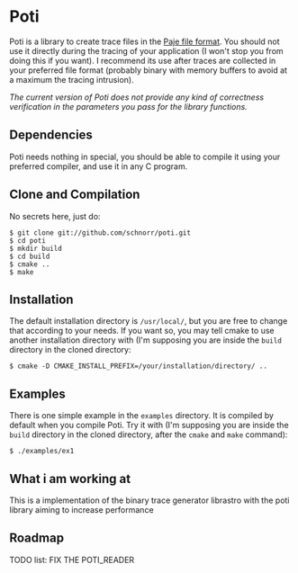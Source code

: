 Poti 
====

Poti is a library to create trace files in the [Paje file
format](http://paje.sf.net). You should not use it directly during the
tracing of your application (I won't stop you from doing this if you
want). I recommend its use after traces are collected in your
preferred file format (probably binary with memory buffers to avoid at
a maximum the tracing intrusion).

*The current version of Poti does not provide any kind of correctness
verification in the parameters you pass for the library functions.*

Dependencies
------------

Poti needs nothing in special, you should be able to compile it using
your preferred compiler, and use it in any C program.

Clone and Compilation
---------------------

No secrets here, just do:

    $ git clone git://github.com/schnorr/poti.git
    $ cd poti
    $ mkdir build
    $ cd build
    $ cmake ..
    $ make

Installation
------------

The default installation directory is `/usr/local/`, but you are free
to change that according to your needs. If you want so, you may tell
cmake to use another installation directory with (I'm supposing you
are inside the `build` directory in the cloned directory:

    $ cmake -D CMAKE_INSTALL_PREFIX=/your/installation/directory/ ..

Examples
--------

There is one simple example in the `examples` directory. It is
compiled by default when you compile Poti. Try it with (I'm supposing
you are inside the `build` directory in the cloned directory, after
the `cmake` and `make` command):

    $ ./examples/ex1 


What i am working at
-------
This is a implementation of the binary trace generator librastro with the poti library aiming to increase performance


Roadmap
-------

TODO list:
FIX THE POTI_READER

